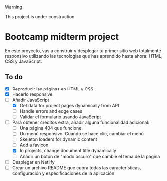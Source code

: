 > [!WARNING]
> This project is under construction️

# Bootcamp midterm project

En este proyecto, vas a construir y desplegar tu primer sitio web totalmente responsivo utilizando las tecnologías que has aprendido hasta ahora: HTML, CSS y JavaScript.

## To do

- [x] Reproducir las páginas en HTML y CSS
- [x] Hacerlo responsive
- [ ] Añadir JavaScript
  - [x] Get data for project pages dynamically from API
  - [ ] Handle errors and edge cases
  - [ ] Validar el formulario usando JavaScript
- [ ] Para obtener créditos extra, añadir alguna funcionalidad adicional:
  - [ ] Una página 404 que funcione.
  - [ ] Un menú responsivo. Cuando se hace clic, cambiar el menú
  - [ ] Skeleton loaders for dynamic content
  - [ ] Add a favicon
  - [x] In projects, change document title dynamically
  - [ ] Añadir un botón de "modo oscuro" que cambie el tema de la página
- [ ] Desplegar en Netlify
- [ ] Crear un archivo README que cubra todas las características, configuración y especificaciones de la aplicación
